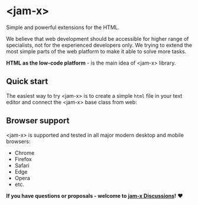 # &lt;jam-x&gt;

Simple and powerful extensions for the HTML.

We believe that web development should be accessible for higher range of specialists, not for the experienced developers only.
We trying to extend the most simple parts of the web platform to make it able to solve more tasks.

**HTML as the low-code platform** - is the main idea of &lt;jam-x&gt; library.

## Quick start

The easiest way to try &lt;jam-x&gt; is to create a simple `html` file in your text editor and connect the &lt;jam-x&gt; base class from web:

## Browser support

&lt;jam-x&gt; is supported and tested in all major modern desktop and mobile browsers:

* Chrome
* Firefox
* Safari
* Edge
* Opera
* etc.

**If you have questions or proposals - welcome to [jam-x Discussions](https://github.com/jam-do/jam-x/discussions)!** ❤️
